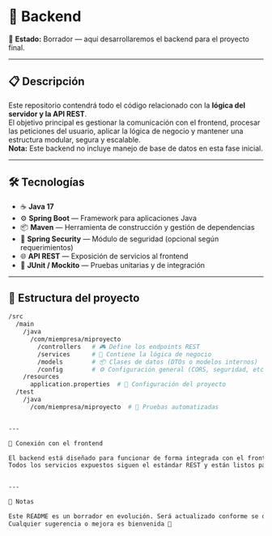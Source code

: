 # 🧠 Backend

📝 **Estado:** Borrador — aquí desarrollaremos el backend para el proyecto final.

---

## 📋 Descripción

Este repositorio contendrá todo el código relacionado con la **lógica del servidor y la API REST**.  
El objetivo principal es gestionar la comunicación con el frontend, procesar las peticiones del usuario, aplicar la lógica de negocio y mantener una estructura modular, segura y escalable.  
**Nota:** Este backend no incluye manejo de base de datos en esta fase inicial.

---

## 🛠️ Tecnologías

- ☕ **Java 17**
- ⚙️ **Spring Boot** — Framework para aplicaciones Java
- 📦 **Maven** — Herramienta de construcción y gestión de dependencias
- 🔐 **Spring Security** — Módulo de seguridad (opcional según requerimientos)
- 🌐 **API REST** — Exposición de servicios al frontend
- 🧪 **JUnit / Mockito** — Pruebas unitarias y de integración

---

## 📂 Estructura del proyecto

```bash
/src
  /main
    /java
      /com/miempresa/miproyecto
        /controllers   # 🎮 Define los endpoints REST
        /services      # 🧠 Contiene la lógica de negocio
        /models        # 📦 Clases de datos (DTOs o modelos internos)
        /config        # ⚙️ Configuración general (CORS, seguridad, etc.)
    /resources
      application.properties  # 📁 Configuración del proyecto
  /test
    /java
      /com/miempresa/miproyecto  # 🧪 Pruebas automatizadas


---

🔗 Conexión con el frontend

El backend está diseñado para funcionar de forma integrada con el frontend desarrollado en Angular.
Todos los servicios expuestos siguen el estándar REST y están listos para ser consumidos desde el cliente web.


---

📝 Notas

Este README es un borrador en evolución. Será actualizado conforme se definan nuevas rutas, módulos o configuraciones.
Cualquier sugerencia o mejora es bienvenida 🚀
